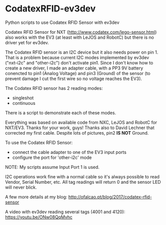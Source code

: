 # CodatexRFID-ev3dev
Python scripts to use Codatex RFID Sensor with ev3dev

Codatex RFID Sensor for NXT (http://www.codatex.com/lego-sensor.html) also works with the EV3 (at least with LeJOS and RobotC) but there is no driver yet for ev3dev.

The Codatex RFID sensor is an I2C device but it also needs power on pin 1. That is a problem because current I2C modes implemented by ev3dev ("nxt-i2c" and "other-i2c") don't activate pin1. Since I don't know how to create a new driver, I made an adapter cable, with a PP3 9V battery conencted to pin1 (Analog Voltage) and pin3 (Ground) of the sensor (to prevent damage I cut the first wire so no voltage reaches the EV3).

The Codatex RFID sensor has 2 reading modes:
- singleshot
- continuous

There is a script to demonstrate each of these modes.

Everything was based on available code from NXC, LeJOS and RobotC for NXT/EV3. Thanks for your work, guys!
Thanks also to David Lechner that corrected my first cable. Despite lots of pictures, pin2 **IS NOT** Ground.

To use the Codatex RFID Sensor:
- connect the cable adapter to one of the EV3 input ports
- configure the port for 'other-i2c' mode

NOTE: My scripts assume Input Port 1 is used.

I2C operations work fine with a normal cable so it's always possible to read Vendor, Serial Number, etc. All tag readings will return 0 and the sensor LED will never blick.

A few more details at my blog:
http://ofalcao.pt/blog/2017/codatex-rfid-sensor

A video with ev3dev reading several tags (4001 and 4120):
https://youtu.be/ONw08QqMvhc
